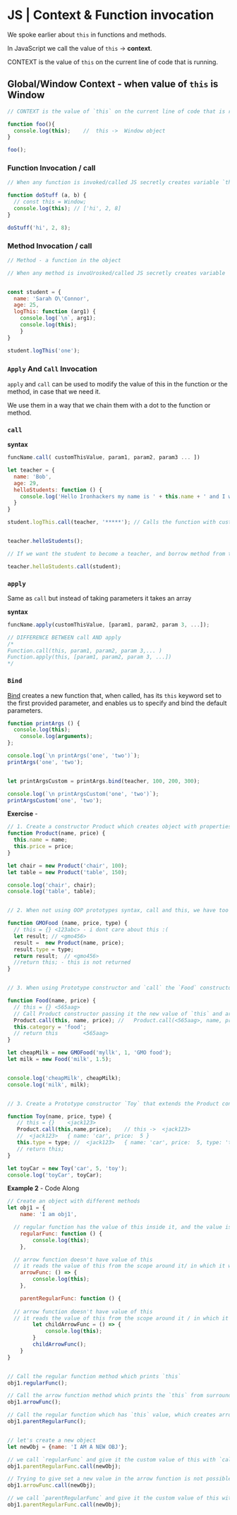 # JS | Context & Function invocation





We spoke earlier about `this` in functions and methods. 

In JavaScript we call the value of `this`  -> **context**. 



CONTEXT is the value of `this` on the current line of code that is running.





## Global/Window Context - when value of `this` is Window 

```js
// CONTEXT is the value of `this` on the current line of code that is running.

function foo(){
  console.log(this);	//	this ->  Window object
}

foo();
```





### Function Invocation / call

```js
// When any function is invoked/called JS secretly creates variable `this` and gives it the value 

function doStuff (a, b) {
  // const this = Window;
  console.log(this); // ['hi', 2, 8]
}

doStuff('hi', 2, 8);
```





### Method Invocation / call

```js
// Method - a function in the object

// When any method is invoUrosked/called JS secretly creates variable `this` and gives it the value of the object that called it (left of the dot)


const student = {
  name: 'Sarah O\'Connor',
  age: 25,
  logThis: function (arg1) {
    console.log(`\n`, arg1);
    console.log(this);
	}
}

student.logThis('one');
```





### `Apply` And `Call` Invocation



`apply` and `call` can be used to modify the value of this in the function or the method, in case that we need it.



We use them in a way that we chain them with a dot to the function or method.



### `call`

**syntax**

```js
funcName.call( customThisValue, param1, param2, param3 ... ])
```



```js
let teacher = {
  name: 'Bob',
  age: 29,
  helloStudents: function () {
    console.log('Hello Ironhackers my name is ' + this.name + ' and I will be teaching you today.');
  }
}

student.logThis.call(teacher, '*****'); // Calls the function with custom `this` value passed


teacher.helloStudents();

// If we want the student to become a teacher, and borrow method from teacher

teacher.helloStudents.call(student);
```





### `apply`



Same as `call` but instead of taking parameters it takes an array

**syntax**

```js
funcName.apply(customThisValue, [param1, param2, param 3, ...]);
```



```js
// DIFFERENCE BETWEEN call AND apply
/*
Function.call(this, param1, param2, param 3,... )
Function.apply(this, [param1, param2, param 3, ...])
*/
```



### `Bind`

[Bind](https://developer.mozilla.org/en/docs/Web/JavaScript/Reference/Global_objects/Function/bind) creates a new function that, when called, has its `this` keyword set to the first provided parameter, and enables us to specify and bind the default parameters.





```js
function printArgs () {
  console.log(this);
	console.log(arguments);
};

console.log(`\n printArgs('one', 'two')`);
printArgs('one', 'two');


let printArgsCustom = printArgs.bind(teacher, 100, 200, 300);

console.log(`\n printArgsCustom('one', 'two')`);
printArgsCustom('one', 'two');

```









**Exercise** - 

```js
// 1. Create a constructor Product which creates object with properties `name` and `price`
function Product(name, price) {
  this.name = name;
  this.price = price;
}

let chair = new Product('chair', 100);
let table = new Product('table', 150);

console.log('chair', chair);
console.log('table', table);


// 2. When not using OOP prototypes syntax, call and this, we have too much overhead to do things and are code is longer and more verbose.

function GMOFood (name, price, type) {
  // this = {} <123abc> - i dont care about this :(
  let result; // <gmo456>
  result =  new Product(name, price);
  result.type = type;
  return result;  // <gmo456>
  //return this; - this is not returned
}


// 3. When using Prototype constructor and `call` the `Food` constructor `calls` the Product constructor passing it the `this` object and `Product` create 2properties for us and then `Food` adds one additional property `category = 'food'`

function Food(name, price) {
  // this = {} <565aag>
  // Call Product constructor passing it the new value of `this` and arguments
  Product.call(this, name, price); //	Product.call(<565aag>, name, price) 
  this.category = 'food';
  // return this		<565aag>
}

let cheapMilk = new GMOFood('myllk', 1, 'GMO food');
let milk = new Food('milk', 1.5);


console.log('cheapMilk', cheapMilk);
console.log('milk', milk);


// 3. Create a Prototype constructor `Toy` that extends the Product constructor and adds one additional property `category = 'toy'`

function Toy(name, price, type) {
   // this = {}    <jack123>
   Product.call(this,name,price);	 // this ->  <jack123>
   //  <jack123>   { name: 'car', price:  5 }
   this.type = type; //  <jack123>   { name: 'car', price:  5, type: 'toy' }
   // return this;
}

let toyCar = new Toy('car', 5, 'toy');
console.log('toyCar', toyCar);
```





**Example 2** - Code Along  

```js
// Create an object with different methods
let obj1 = {
	name: 'I am obj1',

  // regular function has the value of this inside it, and the value is the object that called it (left of the dot) or window object.
	regularFunc: function () {
		console.log(this);
	},

  // arrow function doesn't have value of this
  // it reads the value of this from the scope around it/ in which it was defined 
	arrowFunc: () => {
		console.log(this);
	},

	parentRegularFunc: function () {
    
  // arrow function doesn't have value of this
  // it reads the value of this from the scope around it / in which it was defined (in this case parentRegularfunc)
		let childArrowFunc = () => {
			console.log(this);
		}
		childArrowFunc(); 
	}
}


// Call the regular function method which prints `this`
obj1.regularFunc();

// Call the arrow function method which prints the `this` from surrounding scope
obj1.arrowFunc();

// Call the regular function which has `this` value, which creates arrow function and calls it. Arrow function `childArrowFunc` will then borrow `this` from `parentRegularFunc` that surrounds it. 
obj1.parentRegularFunc();


// let's create a new object
let newObj = {name: 'I AM A NEW OBJ'};

// we call `regularFunc` and give it the custom value of this with `call`
obj1.parentRegularFunc.call(newObj);

// Trying to give set a new value in the arrow function is not possible because arrow function doesn't have value of this but it borrows it from the scope around it / in which it was defined.
obj1.arrowFunc.call(newObj);

// we call `parentRegularFunc` and give it the custom value of this with `call`
obj1.parentRegularFunc.call(newObj);
```

